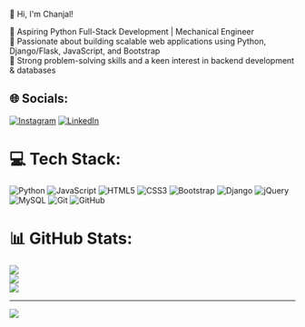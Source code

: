 👋 Hi, I'm Chanjal!

🚀 Aspiring Python Full-Stack Development | Mechanical Engineer <br>
🔹 Passionate about building scalable web applications using Python, Django/Flask, JavaScript, and Bootstrap <br>
🔹 Strong problem-solving skills and a keen interest in backend development & databases <br>


## 🌐 Socials:
[![Instagram](https://img.shields.io/badge/Instagram-%23E4405F.svg?logo=Instagram&logoColor=white)](https://instagram.com/Chnjl_) [![LinkedIn](https://img.shields.io/badge/LinkedIn-%230077B5.svg?logo=linkedin&logoColor=white)](https://linkedin.com/in/chanjalV) 

# 💻 Tech Stack:
![Python](https://img.shields.io/badge/python-3670A0?style=for-the-badge&logo=python&logoColor=ffdd54) ![JavaScript](https://img.shields.io/badge/javascript-%23323330.svg?style=for-the-badge&logo=javascript&logoColor=%23F7DF1E) ![HTML5](https://img.shields.io/badge/html5-%23E34F26.svg?style=for-the-badge&logo=html5&logoColor=white) ![CSS3](https://img.shields.io/badge/css3-%231572B6.svg?style=for-the-badge&logo=css3&logoColor=white) ![Bootstrap](https://img.shields.io/badge/bootstrap-%238511FA.svg?style=for-the-badge&logo=bootstrap&logoColor=white) ![Django](https://img.shields.io/badge/django-%23092E20.svg?style=for-the-badge&logo=django&logoColor=white) ![jQuery](https://img.shields.io/badge/jquery-%230769AD.svg?style=for-the-badge&logo=jquery&logoColor=white) ![MySQL](https://img.shields.io/badge/mysql-4479A1.svg?style=for-the-badge&logo=mysql&logoColor=white) ![Git](https://img.shields.io/badge/git-%23F05033.svg?style=for-the-badge&logo=git&logoColor=white) ![GitHub](https://img.shields.io/badge/github-%23121011.svg?style=for-the-badge&logo=github&logoColor=white)
# 📊 GitHub Stats:
![](https://github-readme-stats.vercel.app/api?username=Chanjalv&theme=merko&hide_border=true&include_all_commits=false&count_private=false)<br/>
![](https://nirzak-streak-stats.vercel.app/?user=Chanjalv&theme=merko&hide_border=true)<br/>
![](https://github-readme-stats.vercel.app/api/top-langs/?username=Chanjalv&theme=merko&hide_border=true&include_all_commits=false&count_private=false&layout=compact)

---
[![](https://visitcount.itsvg.in/api?id=Chanjalv&icon=0&color=0)](https://visitcount.itsvg.in)

<!-- Proudly created with GPRM ( https://gprm.itsvg.in ) -->
